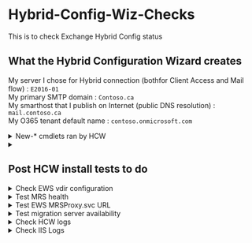 # Hybrid-Config-Wiz-Checks
This is to check Exchange Hybrid Config status

## What the Hybrid Configuration Wizard creates

My server I chose for Hybrid connection (bothfor Client Access and Mail flow) : ```E2016-01``` <br>
My primary SMTP domain : ```Contoso.ca``` <br>
My smarthost that I publish on Internet (public DNS resolution) : ```mail.contoso.ca``` <br>
My O365 tenant default name : ```contoso.onmicrosoft.com```

<Details>
<summary>New-* cmdlets ran by HCW </summary>

```powershell
New-HybridConfiguration
Set-HybridConfiguration -ClientAccessServers $null -ExternalIPAddresses $null -Domains 'Contoso.ca' -OnPremisesSmartHost 'mail.contoso.ca' -TLSCertificateName '<I>CN=GeoTrust TLS DV RSA Mixed SHA256 2020 CA-1, O=DigiCert Inc, C=US<S>CN=mail.contoso.ca' -SendingTransportServers 'E2016-01' -ReceivingTransportServers 'E2016-01' -EdgeTransportServers $null -Features FreeBusy,MoveMailbox,Mailtips,MessageTracking,OwaRedirection,OnlineArchive,SecureMail,Photos

# New-RemoteDomain
New-RemoteDomain -Name 'Hybrid Domain - contoso.mail.onmicrosoft.com' -DomainName 'contoso.mail.onmicrosoft.com'
New-RemoteDomain -Name 'Hybrid Domain - contoso.onmicrosoft.com' -DomainName 'contoso.onmicrosoft.com'

# New-AcceptedDomain
New-AcceptedDomain -DomainName 'contoso.mail.onmicrosoft.com' -Name 'contoso.mail.onmicrosoft.com'

# New-OrganizationRelationship
New-OrganizationRelationship -Name 'On-premises to O365 - 177cd94d-be11-44e9-b09f-db69389f3a35' -TargetApplicationUri $null -TargetAutodiscoverEpr $null -Enabled: $true -DomainNames 'contoso.mail.onmicrosoft.com'
New-OrganizationRelationship -Name 'O365 to On-premises - a3e87a2d-b84e-43cb-bf18-59aac4c4f1e5' -TargetApplicationUri $null -TargetAutodiscoverEpr $null -Enabled: $true -DomainNames 'Contoso.ca'

# New-SendConnector
New-SendConnector -Name 'Outbound to Office 365 - 177cd94d-be11-44e9-b09f-db69389f3a35' -AddressSpaces 'smtp:contoso.mail.onmicrosoft.com;1' -DNSRoutingEnabled: $true -ErrorPolicies Default -Fqdn 'mail.contoso.ca' -RequireTLS: $true -IgnoreSTARTTLS: $false -SourceTransportServers 'E2016-01' -SmartHosts $null -TLSAuthLevel DomainValidation -DomainSecureEnabled: $false -TLSDomain 'mail.protection.outlook.com' -CloudServicesMailEnabled: $true -TLSCertificateName '<I>CN=GeoTrust TLS DV RSA Mixed SHA256 2020 CA-1, O=DigiCert Inc, C=US<S>CN=mail.contoso.ca'

# New-InboundConnector
New-InboundConnector -Name 'Inbound from a3e87a2d-b84e-43cb-bf18-59aac4c4f1e5' -CloudServicesMailEnabled: $true -ConnectorSource HybridWizard -ConnectorType OnPremises -RequireTLS: $true -SenderDomains '*' -SenderIPAddresses $null -RestrictDomainsToIPAddresses: $false -TLSSenderCertificateName 'mail.contoso.ca' -AssociatedAcceptedDomains $null

# New-OutboundConnector
New-OutboundConnector -Name 'Outbound to a3e87a2d-b84e-43cb-bf18-59aac4c4f1e5' -RecipientDomains 'Contoso.ca' -SmartHosts 'mail.contoso.ca' -ConnectorSource HybridWizard -ConnectorType OnPremises -TLSSettings DomainValidation -TLSDomain 'mail.contoso.ca' -CloudServicesMailEnabled: $true -RouteAllMessagesViaOnPremises: $false -UseMxRecord: $false -IsTransportRuleScoped: $false

# New-OnPremisesOrganization
New-OnPremisesOrganization -HybridDomains 'Contoso.ca' -InboundConnector 'Inbound from a3e87a2d-b84e-43cb-bf18-59aac4c4f1e5' -OutboundConnector 'Outbound to a3e87a2d-b84e-43cb-bf18-59aac4c4f1e5' -OrganizationRelationship 'O365 to On-premises - a3e87a2d-b84e-43cb-bf18-59aac4c4f1e5' -OrganizationName CANADADREYMSG -Name 'a3e87a2d-b84e-43cb-bf18-59aac4c4f1e5' -OrganizationGuid 'a3e87a2d-b84e-43cb-bf18-59aac4c4f1e5'

# New-IntraOrganizationConnector
New-IntraOrganizationConnector -Name 'HybridIOC - 177cd94d-be11-44e9-b09f-db69389f3a35' -DiscoveryEndpoint 'https://autodiscover-s.outlook.com/autodiscover/autodiscover.svc' -TargetAddressDomains 'contoso.mail.onmicrosoft.com' -Enabled: $true

# New-IntraOrganizationConnector
New-IntraOrganizationConnector -Name 'HybridIOC - a3e87a2d-b84e-43cb-bf18-59aac4c4f1e5' -DiscoveryEndpoint 'https://mail.contoso.ca/autodiscover/autodiscover.svc' -TargetAddressDomains 'Contoso.ca' -Enabled: $true

# New-AuthServer
New-AuthServer -Name 'ACS - 177cd94d-be11-44e9-b09f-db69389f3a35' -AuthMetadataUrl 'https://accounts.accesscontrol.windows.net/e5923069-9fac-4809-b7c9-a0893265a0e0/metadata/json/1' -DomainName 'Contoso.ca','contoso.mail.onmicrosoft.com'
New-AuthServer -Name 'EvoSts - 177cd94d-be11-44e9-b09f-db69389f3a35' -AuthMetadataUrl 'https://login.windows.net/contoso.onmicrosoft.com/federationmetadata/2007-06/federationmetadata.xml' -Type AzureAD

# New-MigrationEndpoint
New-MigrationEndpoint -Name 'Hybrid Migration Endpoint - EWS (Default Web Site)' -ExchangeRemoteMove: $true -RemoteServer 'mail.Contoso.ca' -Credentials (Get-Credential -UserName CANADADREY\samdrey)
```
</details>

<details>
<summary></summary>

</details>

## Post HCW install tests to do

<details>
<summary>
Check EWS vdir configuration
</summary>

```powershell
Get-WebServicesVirtualDirectory -ADPropertiesOnly |ft ExternalAuthenticationMethods,InternalURL, Externalurl,MRSproxyEnabled,Server
```

> Expected: External URL matches published fqdn for migration endpoint, and potentially, ExternalURL should match InternalURL

</details>

<details>
  <summary>Test MRS health</summary>

```powershell
Test-MRSHealth | ft Identity, check, passed, IsValid, Message
```

> Expected: all pass. If Pass = False for an item, check Message to troubleshoot.

  </details>
  
  <details>
  <summary>Test EWS MRSProxy.svc URL</summary>

```html
https://mail.exampledomain/ews/mrsproxy.svc
```

> Expected: Authentication prompt pop-up. If not, EWS or MRSProxy is not configured.

  </details>
  
  <details>
  <summary>Test migration server availability</summary>

#### Test autodiscovery for migration endpoint

```powershell
$EmailAddress = "adminUser@contoso.ca"
$cred = Get-Credential

Test-MigrationServerAvailability -ExchangeRemoteMove -Autodiscover -EmailAddress $EmailAddress -Credentials $Cred
```

#### Test remote server FQDN

```powershell
$RemoteServerFQDN = "mail.contoso.ca"
Test-MigrationServerAvailability -ExchangeRemoteMove -RemoteServer $RemoteServerFQDN -Credentials(Get-Credential)
```

  </details>
  
  <details>
  <summary>Check HCW logs</summary>
    
#### HCW log location
  
By default, these logs are located here:
    
```
%UserProfile%\AppData\Roaming\Microsoft\Exchange Hybrid Configuration
```

> *What to check* : Check for errors, warnings, review PowerShell cmdlets ran buy the HCW (search for "Cmdlet=" string within the log)
  
#### What the HCW creates
  
HCW gathers many information from OnPrem and Online. Here's what it creates (sample from my Lab):
  
  ```powershell
New-MigrationEndpoint -Name 'Hybrid Migration Endpoint - EWS (Default Web Site)' -ExchangeRemoteMove: $true -RemoteServer 'mail.contoso.ca' -Credentials (Get-Credential -UserName CONTOSO\AdminUser01)
  ```
  
  > NOTE: For reference or "baseline", you'll find a log of a successful HCW deployment on this repository. The format is ```YYYYMMDD_HHMMSS.log``` under the above mentionned folder.
  
  </details>
  
  <details>
  <summary>Check IIS Logs</summary>

If you get something like this:

```output
WebExceptionStatus=ProtocolError;ResponseStatusCode=400;WebException=System.Net.WebException: The remote server returned an error: (400) Bad Request.    at System.Net.HttpWebRequest.EndGetResponse(IAsyncResult asyncResult)    at Microsoft.Exchange.HttpProxy.ProxyRequestHandler.<>c__DisplayClass2c.<OnResponseReady>b__2b()
```

Check that ExternalURL matches the published Remote Migration Endpoint FQDN and reachable from outside

  </details>
